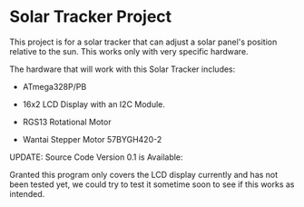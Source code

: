 # Solar Tracker Project
This project is for a solar tracker that can adjust a solar panel's position relative to the sun. This works only with very specific hardware.

The hardware that will work with this Solar Tracker includes:

- ATmega328P/PB

- 16x2 LCD Display with an I2C Module.

- RGS13 Rotational Motor

- Wantai Stepper Motor 57BYGH420-2

UPDATE: Source Code Version 0.1 is Available:

Granted this program only covers the LCD display currently and has not been tested yet, we could try to test it sometime soon to see if this works as intended.
